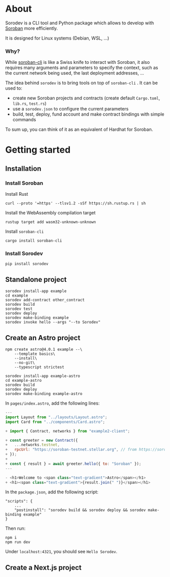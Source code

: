# About

Sorodev is a CLI tool and Python package which allows to develop with [Soroban](https://soroban.stellar.org/) more efficiently. 

It is designed for Linux systems (Debian, WSL, ...)



### Why?

While [soroban-cli](https://soroban.stellar.org/docs/reference/soroban-cli) is like a Swiss knife to interact with Soroban, it also requires many arguments and parameters to specify the context, such as the current network being used, the last deployment addresses, ...

The idea behind `sorodev` is to bring tools on top of `soroban-cli` . It can be used to:

- create new Soroban projects and contracts (create default `Cargo.toml`, `lib.rs`, `test.rs`)
- use a `sorodev.json` to configure the current parameters
- build, test, deploy, fund account and make contract bindings with simple commands



To sum up, you can think of it as an equivalent of Hardhat for Soroban.



# Getting started

## Installation

### Install Soroban

Install Rust

```shell
curl --proto '=https' --tlsv1.2 -sSf https://sh.rustup.rs | sh
```

Install the WebAssembly compilation target

```
rustup target add wasm32-unknown-unknown
```

Install `soroban-cli`

```
cargo install soroban-cli
```



### Install Sorodev

```shell
pip install sorodev
```



## Standalone project

```shell
sorodev install-app example
cd example
sorodev add-contract other_contract
sorodev build
sorodev test
sorodev deploy
sorodev make-binding example
sorodev invoke hello --args "--to Sorodev"
```



## Create an Astro project

```shell
npm create astro@4.0.1 example --\
	--template basics\
	--install\ 
	--no-git\
	--typescript strictest
	
sorodev install-app example-astro
cd example-astro
sorodev build
sorodev deploy
sorodev make-binding example-astro
```



In `pages/index.astro`, add the following lines:

```jsx
---
import Layout from "../layouts/Layout.astro";
import Card from "../components/Card.astro";

+ import { Contract, networks } from "example2-client";

+ const greeter = new Contract({
+   ...networks.testnet,
+   rpcUrl: "https://soroban-testnet.stellar.org", // from https://soroban.stellar.org/docs/reference/rpc#public-rpc-providers
+ });
+ 
+ const { result } = await greeter.hello({ to: "Soroban" });
---
```



```jsx
- <h1>Welcome to <span class="text-gradient">Astro</span></h1>
+ <h1><span class="text-gradient">{result.join(" ")}</span></h1>
```



In the `package.json`, add the following script:

```
"scripts": {
    ...
    "postinstall": "sorodev build && sorodev deploy && sorodev make-binding example"
}
```



Then run:

```shell
npm i
npm run dev
```

Under `localhost:4321`, you should see `Hello Sorodev`.



## Create a Next.js project